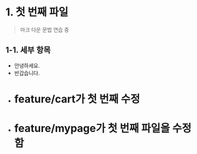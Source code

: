 # 1. 첫 번째 파일
> 마크 다운 문법 연습 중

## 1-1. 세부 항목
* 안녕하세요.
* 반갑습니다.
* # feature/cart가 첫 번째 수정
* # feature/mypage가 첫 번째 파일을 수정함

